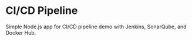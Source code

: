 # CI/CD Pipeline

Simple Node.js app for CI/CD pipeline demo with Jenkins, SonarQube, and Docker Hub.
